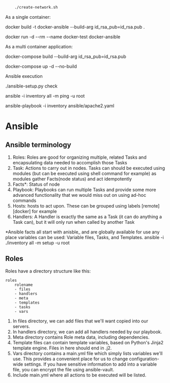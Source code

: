 
```bash
    ./create-network.sh
```

As a single container:

docker build -t docker-ansible --build-arg id_rsa_pub=id_rsa.pub .

docker run -d --rm --name docker-test docker-ansible 

As a multi container application:

docker-compose build --build-arg id_rsa_pub=id_rsa.pub

docker-compose up -d --no-build

Ansible execution

./ansible-setup.py check <network>

ansible -i inventory all -m ping -u root

ansible-playbook -i inventory ansible/apache2.yaml

# Ansible

## Ansible terminology

1. Roles: Roles are good for organizing multiple, related Tasks and encapsulating data needed to accomplish those Tasks
2. Task: Actions to carry out in nodes. Tasks can should be executed using modules (but can be executed using shell command for example)
    as modules gather Facts(node status) and act idempotently
3. Facts*: Status of node
4. Playbook: Playbooks can run multiple Tasks and provide some more advanced functionality that we would miss out on using ad-hoc commands
5. Hosts: hosts to act upon. These can be grouped using labels [remote] [docker] for example
6. Handlers: A Handler is exactly the same as a Task (it can do anything a Task can), but it will only run when called by another Task

*Ansible facts all start with anisble_ and are globally available for use any place variables can be used: Variable files, Tasks, and Templates.
ansible -i ./inventory all -m setup -u root

## Roles
Roles have a directory structure like this:
    
    roles
        rolename
        - files
        - handlers
        - meta
        - templates
        - tasks
        - vars

 1. In files directory, we can add files that we'll want copied into our servers.
 2. In handlers directory, we can add all handlers needed by our playbook.
 3. Meta directory contains Role meta data, including dependencies.
 4. Template files can contain template variables, based on Python's Jinja2 template engine. Files in here should end in .j2.
 5. Vars directory contains a main.yml file which simply lists variables we'll use. This provides a convenient place for us to change configuration-wide settings. If you have sensitive information to add into a variable file, you can encrypt the file using ansible-vault.
 6. Include main.yml where all actions to be executed will be listed.

 